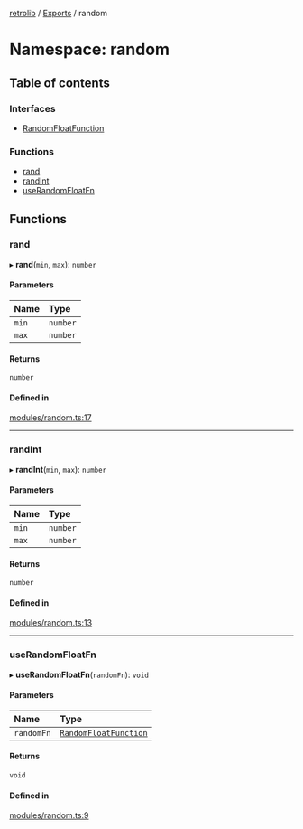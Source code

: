 [retrolib](../README.md) / [Exports](../modules.md) / random

# Namespace: random

## Table of contents

### Interfaces

- [RandomFloatFunction](../interfaces/random.RandomFloatFunction.md)

### Functions

- [rand](random.md#rand)
- [randInt](random.md#randint)
- [useRandomFloatFn](random.md#userandomfloatfn)

## Functions

### rand

▸ **rand**(`min`, `max`): `number`

#### Parameters

| Name | Type |
| :------ | :------ |
| `min` | `number` |
| `max` | `number` |

#### Returns

`number`

#### Defined in

[modules/random.ts:17](https://github.com/philbgarner/retrolib/blob/cd6f581/src/modules/random.ts#L17)

___

### randInt

▸ **randInt**(`min`, `max`): `number`

#### Parameters

| Name | Type |
| :------ | :------ |
| `min` | `number` |
| `max` | `number` |

#### Returns

`number`

#### Defined in

[modules/random.ts:13](https://github.com/philbgarner/retrolib/blob/cd6f581/src/modules/random.ts#L13)

___

### useRandomFloatFn

▸ **useRandomFloatFn**(`randomFn`): `void`

#### Parameters

| Name | Type |
| :------ | :------ |
| `randomFn` | [`RandomFloatFunction`](../interfaces/random.RandomFloatFunction.md) |

#### Returns

`void`

#### Defined in

[modules/random.ts:9](https://github.com/philbgarner/retrolib/blob/cd6f581/src/modules/random.ts#L9)
